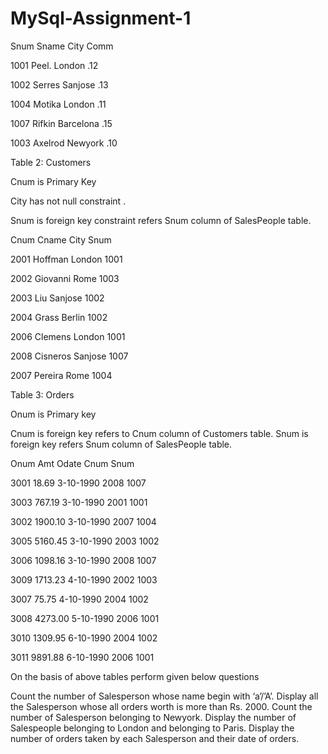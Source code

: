# MySql-Assignment-1
Snum Sname City Comm

1001 Peel. London .12

1002  Serres Sanjose .13

1004 Motika London .11

1007 Rifkin Barcelona .15

1003 Axelrod Newyork .10



Table 2: Customers

Cnum is Primary Key

City has not null constraint .

Snum is foreign key constraint refers Snum column of SalesPeople table.

Cnum Cname City Snum

2001  Hoffman London 1001

2002  Giovanni Rome 1003

2003  Liu Sanjose 1002

2004  Grass Berlin 1002

2006 Clemens London 1001

2008 Cisneros Sanjose 1007

2007 Pereira Rome 1004



Table 3: Orders

Onum is Primary key

Cnum is foreign key refers to Cnum column of Customers table. Snum is foreign key refers Snum column of SalesPeople table.

Onum Amt Odate Cnum Snum

3001 18.69 3-10-1990 2008 1007

3003 767.19 3-10-1990 2001 1001

3002 1900.10 3-10-1990 2007 1004

3005  5160.45 3-10-1990 2003 1002

3006  1098.16 3-10-1990 2008 1007

3009 1713.23 4-10-1990 2002 1003

3007  75.75 4-10-1990 2004 1002

3008  4273.00 5-10-1990 2006 1001

3010  1309.95 6-10-1990 2004 1002

3011  9891.88 6-10-1990 2006 1001



On the basis of above tables perform given below questions

 Count the number of Salesperson whose name begin with ‘a’/’A’.
 Display all the Salesperson whose all orders worth is more than Rs. 2000.
 Count the number of Salesperson belonging to Newyork.
 Display the number of Salespeople belonging to London and belonging to Paris.
Display the number of orders taken by each Salesperson and their date of orders.
